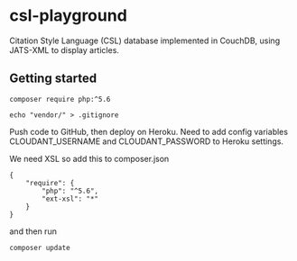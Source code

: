 # csl-playground

Citation Style Language (CSL) database implemented in CouchDB, using JATS-XML to display articles.

## Getting started

```
composer require php:^5.6

echo "vendor/" > .gitignore
```

Push code to GitHub, then deploy on Heroku. Need to add config variables CLOUDANT_USERNAME and CLOUDANT_PASSWORD to Heroku settings.

We need XSL so add this to composer.json
```
{
    "require": {
        "php": "^5.6",
        "ext-xsl": "*"
    }
}
```
and then run 
```
composer update
```




